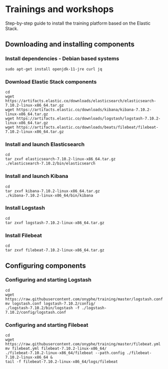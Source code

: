 # Trainings and workshops

Step-by-step guide to install the training platform based on the Elastic Stack.

## Downloading and installing components

### Install dependencies - Debian based systems

```
sudo apt-get install openjdk-11-jre curl jq
```

### Download Elastic Stack components

```
cd
wget https://artifacts.elastic.co/downloads/elasticsearch/elasticsearch-7.10.2-linux-x86_64.tar.gz 
wget https://artifacts.elastic.co/downloads/kibana/kibana-7.10.2-linux-x86_64.tar.gz 
wget https://artifacts.elastic.co/downloads/logstash/logstash-7.10.2-linux-x86_64.tar.gz 
wget https://artifacts.elastic.co/downloads/beats/filebeat/filebeat-7.10.2-linux-x86_64.tar.gz 
```

### Install and launch Elasticsearch

```
cd
tar zxvf elasticsearch-7.10.2-linux-x86_64.tar.gz 
./elasticsearch-7.10.2/bin/elasticsearch
```

### Install and launch Kibana

```
cd
tar zxvf kibana-7.10.2-linux-x86_64.tar.gz
./kibana-7.10.2-linux-x86_64/bin/kibana
```

### Install Logstash

```
cd
tar zxvf logstash-7.10.2-linux-x86_64.tar.gz
```

### Install Filebeat

```
cd
tar zxvf filebeat-7.10.2-linux-x86_64.tar.gz
```

## Configuring components

### Configuring and starting Logstash

```
cd
wget https://raw.githubusercontent.com/onyphe/training/master/logstash.conf
mv logstash.conf logstash-7.10.2/config/
./logstash-7.10.2/bin/logstash -f ./logstash-7.10.2/config/logstash.conf
```

### Configuring and starting Filebeat

```
cd
wget https://raw.githubusercontent.com/onyphe/training/master/filebeat.yml
mv filebeat.yml filebeat-7.10.2-linux-x86_64/
./filebeat-7.10.2-linux-x86_64/filebeat --path.config ./filebeat-7.10.2-linux-x86_64 &
tail -f filebeat-7.10.2-linux-x86_64/logs/filebeat
```
